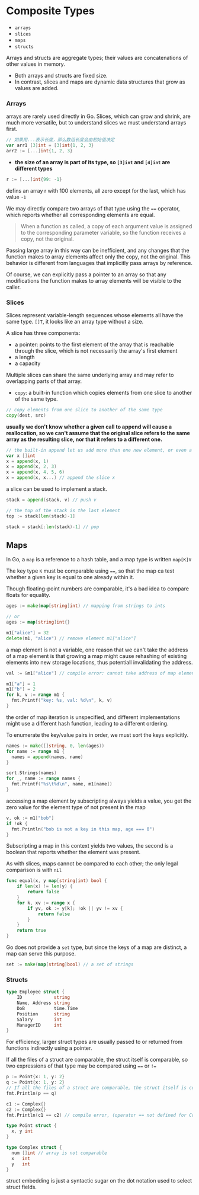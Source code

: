 # Composite Types

- `arrays`
- `slices`
- `maps`
- `structs`

Arrays and structs are aggregate types; their values are concatenations of other values in memory.

- Both arrays and structs are fixed size.
- In contrast, slices and maps are dynamic data structures that grow as values are added.

### Arrays

arrays are rarely used directly in Go. Slices, which can grow and shrink, are much more versatile, but to understand slices we must understand arrays first.

```go
// 如果用...表示长度，那么数组长度会由初始值决定
var arr1 [3]int = [3]int{1, 2, 3}
arr2 := [...]int{1, 2, 3}
```

- **the size of an array is part of its type, so `[3]int` and `[4]int` are different types**

```go
r := [...]int{99: -1}
```

defins an array r with 100 elements, all zero except for the last, which has value `-1`

We may directly compare two arrays of that type using the `==` operator, which reports whether all corresponding elements are equal.

> When a function as called, a copy of each argument value is assigned to the corresponding parameter variable, so the function receives a copy, not the original.

Passing large array in this way can be inefficient, and any changes that the function makes to array elements affect only the copy, not the original.
This behavior is different from languages that implicitly pass arrays by reference.

Of course, we can explicitly pass a pointer to an array so that any modifications the function makes to array elements will be visible to the caller.

### Slices

Slices represent variable-length sequences whose elements all have the same type. `[]T`, it looks like an array type without a size.

A slice has three components:

- a pointer: points to the first element of the array that is reachable through the slice, which is not necessarily the array's first element
- a length
- a capacity

Multiple slices can share the same underlying array and may refer to overlapping parts of that array.

- `copy`: a built-in function which copies elements from one slice to another of the same type.

```go
// copy elements from one slice to another of the same type
copy(dest, src)
```

**usually we don't know whether a given call to append will cause a reallocation, so we can't assume that the original slice refers to the same array as the resulting slice, nor that it refers to a different one.**

```go
// the built-in append let us add more than one new element, or even a whole slice of them
var x []int
x = append(x, 1)
x = append(x, 2, 3)
x = append(x, 4, 5, 6)
x = append(x, x...) // append the slice x
```

a slice can be used to implement a stack.

```go
stack = append(stack, v) // push v

// the top of the stack is the last element
top := stack[len(stack)-1]

stack = stack[:len(stack)-1] // pop
```

## Maps

In Go, a `map` is a reference to a hash table, and a map type is written `map[K]V`

The key type `K` must be comparable using `==`, so that the map ca test whether a given key is equal to one already within it.

Though floating-point numbers are comparable, it's a bad idea to compare floats for equality.

```go
ages := make(map[string]int) // mapping from strings to ints

// or
ages := map[string]int{}

m1["alice"] = 32
delete(m1, "alice") // remove element m1["alice"]
```

a map element is not a variable, one reason that we can't take the address of a map element is that growing a map might cause rehashing of existing elements into new storage locations, thus potentiall invalidating the address.

```go
val := &m1["alice"] // compile error: cannot take address of map element
```

```go
m1["a"] = 1
m1["b"] = 2
for k, v := range m1 {
  fmt.Printf("key: %s, val: %d\n", k, v)
}
```

the order of map iteration is unspecified, and different implementations might use a different hash function, leading to a different ordering.

To enumerate the key/value pairs in order, we must sort the keys explicitly.

```go
names := make([]string, 0, len(ages))
for name := range m1 {
  names = append(names, name)
}

sort.Strings(names)
for _, name := range names {
  fmt.Printf("%s\t%d\n", name, m1[name])
}
```

accessing a map element by subscripting always yields a value, you get the zero value for the element type of not present in the map

```go
v, ok := m1["bob"]
if !ok {
  fmt.Println("bob is not a key in this map, age === 0")
}
```

Subscripting a map in this context yields two values, the second is a boolean that reports whether the element was present.

As with slices, maps cannot be compared to each other; the only legal comparison is with `nil`

```go
func equal(x, y map[string]int) bool {
	if len(x) != len(y) {
		return false
	}
	for k, xv := range x {
		if yv, ok := y[k]; !ok || yv != xv {
			return false
		}
	}
	return true
}
```

Go does not provide a `set` type, but since the keys of a map are distinct, a map can serve this purpose.

```go
set := make(map[string]bool) // a set of strings
```

### Structs

```go
type Employee struct {
	ID            string
	Name, Address string
	DoB           time.Time
	Position      string
	Salary        int
	ManagerID     int
}
```

For efficiency, larger struct types are usually passed to or returned from functions indirectly using a pointer.

If all the files of a struct are comparable, the struct itself is comparable, so two expressions of that type may be compared using `==` or `!=`

```go
p := Point{x: 1, y: 2}
q := Point{x: 1, y: 2}
// If all the files of a struct are comparable, the struct itself is comparable
fmt.Println(p == q)

c1 := Complex{}
c2 := Complex{}
fmt.Println(c1 == c2) // compile error, (operator == not defined for Complex)

type Point struct {
  x, y int
}

type Complex struct {
  num []int // array is not comparable
  x   int
  y   int
}
```

struct embedding is just a syntactic sugar on the dot notation used to select struct fields.
